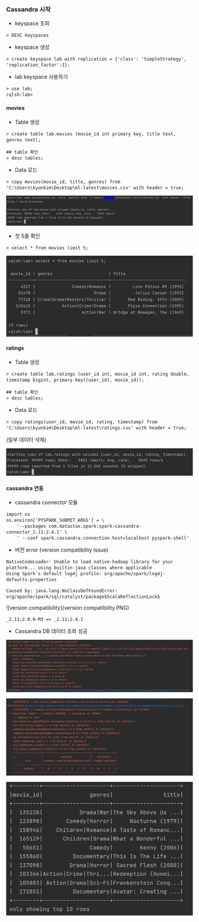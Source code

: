 ### Cassandra 시작

- keyspace 조회

```
> DESC keyspaces
```

- keyspace 생성

```
> create keyspace lab with replication = {'class': 'SimpleStrategy', 'replication_factor':1};
```

- lab keyspace 사용하기

```
> use lab;
cqlsh:lab>
```



#### movies

- Table 생성

```
> create table lab.movies (movie_id int primary key, title text, genres text);

## table 확인
> desc tables; 
```

- Data 로드

```
> copy movies(movie_id, title, genres) from 'C:\Users\kyunkim\Desktop\ml-latest\movies.csv' with header = true;
```

![1](1.PNG)

- 첫 5줄 확인

```
> select * from movies limit 5;
```

![2](2.PNG)



#### ratings

- Table 생성

```
> create table lab.ratings (user_id int, movie_id int, rating double, timestamp bigint, primary key((user_id), movie_id));

## table 확인
> desc tables; 
```

- Data 로드

```
> copy ratings(user_id, movie_id, rating, timestamp) from 'C:\Users\kyunkim\Desktop\ml-latest\ratings.csv' with header = true;
```

(일부 데이터 삭제)

![3](3.PNG)





#### cassandra 연동

- cassandra connector 모듈

```
import os
os.environ['PYSPARK_SUBMIT_ARGS'] = \
    '--packages com.datastax.spark:spark-cassandra-connector_2.11:2.4.1' \
    ' --conf spark.cassandra.connection.host=localhost pyspark-shell'
```

- 버전 error (version compatibility issue)

```
NativeCodeLoader: Unable to load native-hadoop library for your platform... using builtin-java classes where applicable
Using Spark's default log4j profile: org/apache/spark/log4j-defaults.properties
```

```
Caused by: java.lang.NoClassDefFoundError: org/apache/spark/sql/catalyst/package$ScalaReflectionLock$
```

![version compatibility](version compatibility.PNG)

```
_2.11:2.0.0-M3 => _2.11:2.4.1
```

- Cassandra DB 데이터 조회 성공

![cassandra1](cassandra1.PNG)

![cassandra2](cassandra2.PNG)

![cassandra3](cassandra3.PNG)